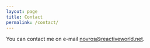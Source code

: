 ```yaml
---
layout: page
title: Contact
permalink: /contact/
---
```


You can contact me on e-mail [novros@reactiveworld.net](mailto:novros@reactiveworld.net).
